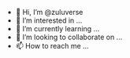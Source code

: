 - 👋 Hi, I’m @zuluverse
- 👀 I’m interested in ...
- 🌱 I’m currently learning ...
- 💞️ I’m looking to collaborate on ...
- 📫 How to reach me ...

<!---
zuluverse  is a ✨ special ✨ repository because its `README.md` (this file) appears on your GitHub profile.
You can click the Preview link to take a look at your changes.
--->
